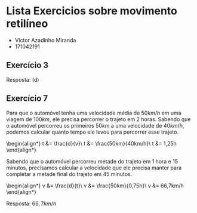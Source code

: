 # Lista Exercicios sobre movimento retilíneo

- Victor Azadinho Miranda
- 171042191

## Exercício 3

Resposta: (d)

## Exercício 7

Para que o automóvel tenha uma velocidade média de $50km/h$ em uma viagem de $100km$, ele precisa percorrer o trajeto em 2 horas. Sabendo que o automóvel percorreu os primeiros $50km$ a uma velocidade de $40km/h$, podemos calcular quanto tempo ele levou para percorrer esse trajeto.

\begin{align*}
    t &= \frac{d}{v}\\
    t &= \frac{50km}{40km/h}\\
    t &= 1,25h
\end{align*}

Sabendo que o automóvel percorreu metade do trajeto em 1 hora e 15 minutos, precisamos calcular a velocidade que ele precisa manter para completar a metade final do trajeto em 45 minutos.

\begin{align*}
    v &= \frac{d}{t}\\
    v &= \frac{50km}{0,75h}\\
    v &= 66,7km/h
\end{align*}

Resposta: $66,7km/h$